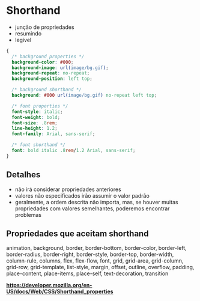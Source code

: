 # Shorthand
  * junção de propriedades
  * resumindo
  * legível

```css
{
  /* background properties */
  background-color: #000;
  background-image: url(image/bg.gif);
  background-repeat: no-repeat;
  background-position: left top;

  /* background shorthand */
  background: #000 url(image/bg.gif) no-repeat left top;

  /* font properties */
  font-style: italic;
  font-weight: bold;
  font-size: .8rem;
  line-height: 1.2;
  font-family: Arial, sans-serif;

  /* font shorthand */
  font: bold italic .8rem/1.2 Arial, sans-serif;
}

```

## Detalhes
  * não irá considerar propriedades anteriores
  * valores não especificados irão assumir o valor padrão
  * geralmente, a ordem descrita não importa, mas, se houver muitas propriedades com valores semelhantes, poderemos encontrar problemas
  

## Propriedades que aceitam shorthand
  animation, background, border, border-bottom, border-color, border-left, 
  border-radius, border-right, border-style, border-top, border-width, column-rule, columns, flex, flex-flow, font, grid, grid-area, grid-column, grid-row, grid-template, list-style, margin, offset, outline, overflow, padding, place-content, place-items, place-self, text-decoration, transition 

**https://developer.mozilla.org/en-US/docs/Web/CSS/Shorthand_properties**